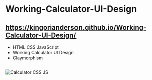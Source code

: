
# Working-Calculator-UI-Design
## https://kingorianderson.github.io/Working-Calculator-UI-Design/
- HTML CSS JavaScript
- Working Calculator UI Design  
- Claymorphism
##
![Calculator CSS JS](https://user-images.githubusercontent.com/96972017/151663754-0f661ddb-7535-4ae1-8eaa-0b9bf15689f4.PNG)
